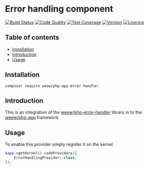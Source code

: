 # Error handling component

[![Build Status](https://img.shields.io/travis/weew/php-app-error-handler.svg)](https://travis-ci.org/weew/php-app-error-handler)
[![Code Quality](https://img.shields.io/scrutinizer/g/weew/php-app-error-handler.svg)](https://scrutinizer-ci.com/g/weew/php-app-error-handler)
[![Test Coverage](https://img.shields.io/coveralls/weew/php-app-error-handler.svg)](https://coveralls.io/github/weew/php-app-error-handler)
[![Version](https://img.shields.io/packagist/v/weew/php-app-error-handler.svg)](https://packagist.org/packages/weew/php-app-error-handler)
[![Licence](https://img.shields.io/packagist/l/weew/php-app-error-handler.svg)](https://packagist.org/packages/weew/php-app-error-handler)

## Table of contents

- [Installation](#installation)
- [Introduction](#introduction)
- [Usage](#usage)

## Installation

`composer require weew/php-app-error-handler`

## Introduction

This is an integration of the [weew/php-error-handler](https://github.com/weew/php-error-handler) library in to the [weew/php-app](https://github.com/weew/php-app) framework.

## Usage

To enable this provider simply register it on the kernel.

```php
$app->getKernel()->addProviders([
    ErrorHandlingProvider::class,
]);
```
